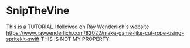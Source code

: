 # SnipTheVine
This is a TUTORIAL I followed on Ray Wenderlich's website
https://www.raywenderlich.com/82022/make-game-like-cut-rope-using-spritekit-swift
THIS IS NOT MY PROPERTY
